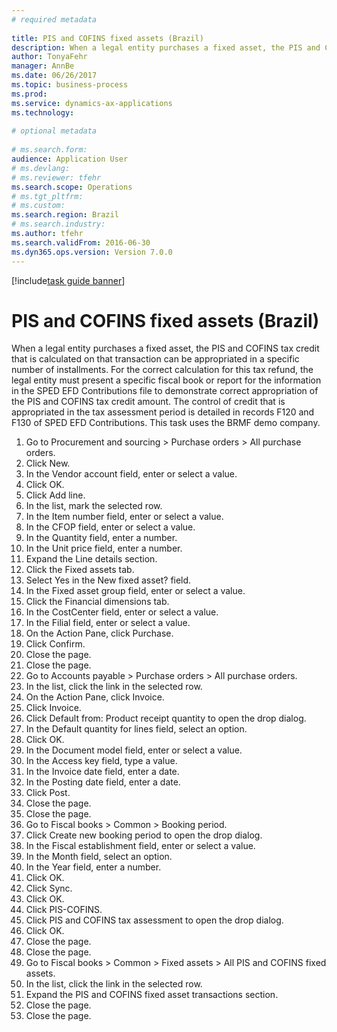 ```yaml
--- 
# required metadata 
 
title: PIS and COFINS fixed assets (Brazil)
description: When a legal entity purchases a fixed asset, the PIS and COFINS tax credit that is calculated on that transaction can be appropriated in a specific number of installments. 
author: TonyaFehr 
manager: AnnBe 
ms.date: 06/26/2017
ms.topic: business-process 
ms.prod:  
ms.service: dynamics-ax-applications 
ms.technology:  
 
# optional metadata 
 
# ms.search.form:   
audience: Application User 
# ms.devlang:  
# ms.reviewer: tfehr 
ms.search.scope: Operations 
# ms.tgt_pltfrm:  
# ms.custom:  
ms.search.region: Brazil
# ms.search.industry: 
ms.author: tfehr 
ms.search.validFrom: 2016-06-30 
ms.dyn365.ops.version: Version 7.0.0 
---
```


[!include[task guide banner](../../includes/task-guide-banner.md)]

# PIS and COFINS fixed assets (Brazil)

When a legal entity purchases a fixed asset, the PIS and COFINS tax credit that is calculated on that transaction can be appropriated in a specific number of installments. For the correct calculation for this tax refund, the legal entity must present a specific fiscal book or report for the information in the SPED EFD Contributions file to demonstrate correct appropriation of the PIS and COFINS tax credit amount. The control of credit that is appropriated in the tax assessment period is detailed in records F120 and F130 of SPED EFD Contributions. This task uses the BRMF demo company.

1. Go to Procurement and sourcing > Purchase orders > All purchase orders.
2. Click New.
3. In the Vendor account field, enter or select a value.
4. Click OK.
5. Click Add line.
6. In the list, mark the selected row.
7. In the Item number field, enter or select a value.
8. In the CFOP field, enter or select a value.
9. In the Quantity field, enter a number.
10. In the Unit price field, enter a number.
11. Expand the Line details section.
12. Click the Fixed assets tab.
13. Select Yes in the New fixed asset? field.
14. In the Fixed asset group field, enter or select a value.
15. Click the Financial dimensions tab.
16. In the CostCenter field, enter or select a value.
17. In the Filial field, enter or select a value.
18. On the Action Pane, click Purchase.
19. Click Confirm.
20. Close the page.
21. Close the page.
22. Go to Accounts payable > Purchase orders > All purchase orders.
23. In the list, click the link in the selected row.
24. On the Action Pane, click Invoice.
25. Click Invoice.
26. Click Default from: Product receipt quantity to open the drop dialog.
27. In the Default quantity for lines field, select an option.
28. Click OK.
29. In the Document model field, enter or select a value.
30. In the Access key field, type a value.
31. In the Invoice date field, enter a date.
32. In the Posting date field, enter a date.
33. Click Post.
34. Close the page.
35. Close the page.
36. Go to Fiscal books > Common > Booking period.
37. Click Create new booking period to open the drop dialog.
38. In the Fiscal establishment field, enter or select a value.
39. In the Month field, select an option.
40. In the Year field, enter a number.
41. Click OK.
42. Click Sync.
43. Click OK.
44. Click PIS-COFINS.
45. Click PIS and COFINS tax assessment to open the drop dialog.
46. Click OK.
47. Close the page.
48. Close the page.
49. Go to Fiscal books > Common > Fixed assets > All PIS and COFINS fixed assets.
50. In the list, click the link in the selected row.
51. Expand the PIS and COFINS fixed asset transactions section.
52. Close the page.
53. Close the page.

